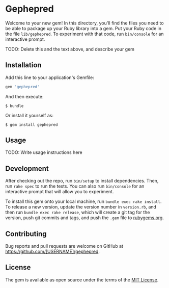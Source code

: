 # Gephepred

Welcome to your new gem! In this directory, you'll find the files you need to be able to package up your Ruby library into a gem. Put your Ruby code in the file `lib/gephepred`. To experiment with that code, run `bin/console` for an interactive prompt.

TODO: Delete this and the text above, and describe your gem

## Installation

Add this line to your application's Gemfile:

```ruby
gem 'gephepred'
```

And then execute:

    $ bundle

Or install it yourself as:

    $ gem install gephepred

## Usage

TODO: Write usage instructions here

## Development

After checking out the repo, run `bin/setup` to install dependencies. Then, run `rake spec` to run the tests. You can also run `bin/console` for an interactive prompt that will allow you to experiment.

To install this gem onto your local machine, run `bundle exec rake install`. To release a new version, update the version number in `version.rb`, and then run `bundle exec rake release`, which will create a git tag for the version, push git commits and tags, and push the `.gem` file to [rubygems.org](https://rubygems.org).

## Contributing

Bug reports and pull requests are welcome on GitHub at https://github.com/[USERNAME]/gephepred.


## License

The gem is available as open source under the terms of the [MIT License](http://opensource.org/licenses/MIT).

